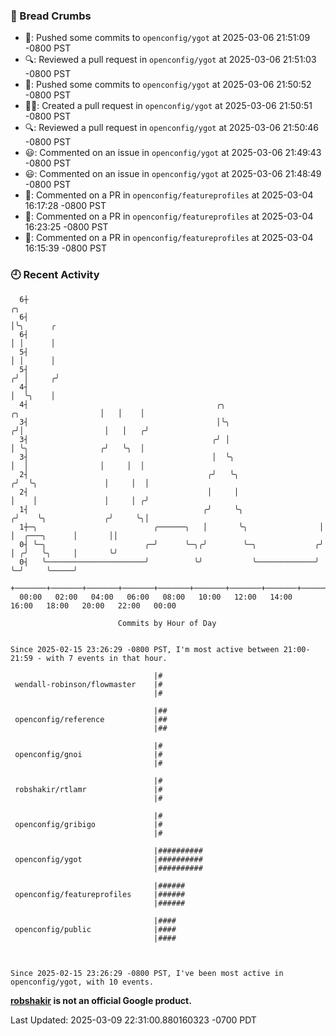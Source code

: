 ### 🍞 Bread Crumbs

 * 🚢: Pushed some commits to `openconfig/ygot` at 2025-03-06 21:51:09 -0800 PST
 * 🔍: Reviewed a pull request in  `openconfig/ygot` at 2025-03-06 21:51:03 -0800 PST
 * 🚢: Pushed some commits to `openconfig/ygot` at 2025-03-06 21:50:52 -0800 PST
 * ✍🏼: Created a pull request in `openconfig/ygot` at 2025-03-06 21:50:51 -0800 PST
 * 🔍: Reviewed a pull request in  `openconfig/ygot` at 2025-03-06 21:50:46 -0800 PST
 * 😃: Commented on an issue in `openconfig/ygot` at 2025-03-06 21:49:43 -0800 PST
 * 😃: Commented on an issue in `openconfig/ygot` at 2025-03-06 21:48:49 -0800 PST
 * 💬: Commented on a PR in  `openconfig/featureprofiles` at 2025-03-04 16:17:28 -0800 PST
 * 💬: Commented on a PR in  `openconfig/featureprofiles` at 2025-03-04 16:23:25 -0800 PST
 * 💬: Commented on a PR in  `openconfig/featureprofiles` at 2025-03-04 16:15:39 -0800 PST

### 🕘 Recent Activity
```
  6┼                                                                                         ╭╮
  6┤                                                                                         │╰╮      ╭
  6┤                                                                                         │ │      │
  5┤                                                                                         │ │      │
  5┤                                                                                        ╭╯ │     ╭╯
  4┤                                                                                        │  ╰╮    │
  4┤                                          ╭╮                        ╭╮                  │   │    │
  3┤                                          │╰╮                      ╭╯│                  │   │   ╭╯
  3┤                                         ╭╯ │                      │ ╰╮                ╭╯   ╰╮  │
  3┤                                         │  ╰╮                     │  │                │     │  │
  2┤                                        ╭╯   ╰╮                   ╭╯  ╰╮               │     │  │
  2┤                                        │     │                   │    │               │     │ ╭╯
  1┤                                       ╭╯     ╰╮                 ╭╯    ╰╮             ╭╯     ╰╮│
  1┼─╮                          ╭──────╮   │       ╰╮                │      │  ╭───╮      │       ││
  0┤ ╰─╮                      ╭─╯      ╰─╮╭╯        ╰─╮             ╭╯      │ ╭╯   ╰╮     │       ╰╯
  0┤   ╰──────────────────────╯          ╰╯           ╰─────────────╯       ╰─╯     ╰─────╯
    +───────+───────+───────+───────+───────+───────+───────+───────+───────+───────+───────+───────+────
  00:00   02:00   04:00   06:00   08:00   10:00   12:00   14:00   16:00   18:00   20:00   22:00   00:00   

						Commits by Hour of Day


Since 2025-02-15 23:26:29 -0800 PST, I'm most active between 21:00-21:59 - with 7 events in that hour.

```



```
                                |#
 wendall-robinson/flowmaster    |#
                                |#

                                |##
 openconfig/reference           |##
                                |##

                                |#
 openconfig/gnoi                |#
                                |#

                                |#
 robshakir/rtlamr               |#
                                |#

                                |#
 openconfig/gribigo             |#
                                |#

                                |##########
 openconfig/ygot                |##########
                                |##########

                                |######
 openconfig/featureprofiles     |######
                                |######

                                |####
 openconfig/public              |####
                                |####



Since 2025-02-15 23:26:29 -0800 PST, I've been most active in openconfig/ygot, with 10 events.

```
**[robshakir](mailto:robjs@google.com) is not an official Google product.**  


Last Updated: 2025-03-09 22:31:00.880160323 -0700 PDT
